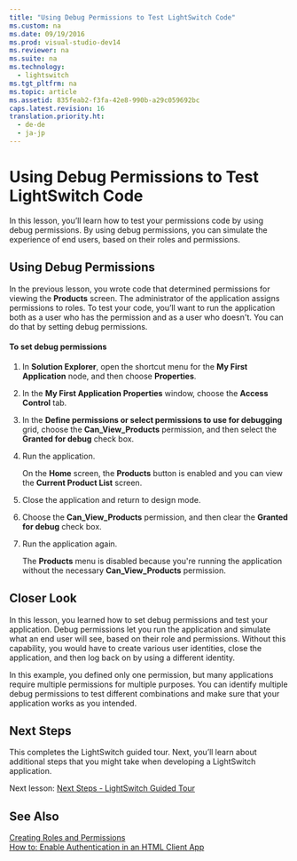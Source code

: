 ```yaml
---
title: "Using Debug Permissions to Test LightSwitch Code"
ms.custom: na
ms.date: 09/19/2016
ms.prod: visual-studio-dev14
ms.reviewer: na
ms.suite: na
ms.technology: 
  - lightswitch
ms.tgt_pltfrm: na
ms.topic: article
ms.assetid: 835feab2-f3fa-42e8-990b-a29c059692bc
caps.latest.revision: 16
translation.priority.ht: 
  - de-de
  - ja-jp
---
```

# Using Debug Permissions to Test LightSwitch Code
In this lesson, you’ll learn how to test your permissions code by using debug permissions. By using debug permissions, you can simulate the experience of end users, based on their roles and permissions.  
  
## Using Debug Permissions  
 In the previous lesson, you wrote code that determined permissions for viewing the **Products** screen. The administrator of the application assigns permissions to roles. To test your code, you’ll want to run the application both as a user who has the permission and as a user who doesn't.  You can do that by setting debug permissions.  
  
#### To set debug permissions  
  
1.  In **Solution Explorer**, open the shortcut menu for the **My First Application** node, and then choose **Properties**.  
  
2.  In the **My First Application Properties** window, choose the **Access Control** tab.  
  
3.  In the **Define permissions or select permissions to use for debugging** grid, choose the **Can_View_Products** permission, and then select the **Granted for debug** check box.  
  
4.  Run the application.  
  
     On the **Home** screen, the **Products** button is enabled and you can view the **Current Product List** screen.  
  
5.  Close the application and return to design mode.  
  
6.  Choose the **Can_View_Products** permission, and then clear the **Granted for debug** check box.  
  
7.  Run the application again.  
  
     The **Products** menu is disabled because you're running the application without the necessary **Can_View_Products** permission.  
  
## Closer Look  
 In this lesson, you learned how to set debug permissions and test your application. Debug permissions let you run the application and simulate what an end user will see, based on their role and permissions. Without this capability, you would have to create various user identities, close the application, and then log back on by using a different identity.  
  
 In this example, you defined only one permission, but many applications require multiple permissions for multiple purposes. You can identify multiple debug permissions to test different combinations and make sure that your application works as you intended.  
  
## Next Steps  
 This completes the LightSwitch guided tour. Next, you’ll learn about additional steps that you might take when developing a LightSwitch application.  
  
 Next lesson: [Next Steps - LightSwitch Guided Tour](../vs140/Next-Steps---LightSwitch-Guided-Tour.md)  
  
## See Also  
 [Creating Roles and Permissions](../vs140/Enabling-Authorization-and-Creating-Permissions-in-LightSwitch.md)   
 [How to: Enable Authentication in an HTML Client App](../vs140/How-to--Enable-Authentication-in-an-HTML-Client-App.md)